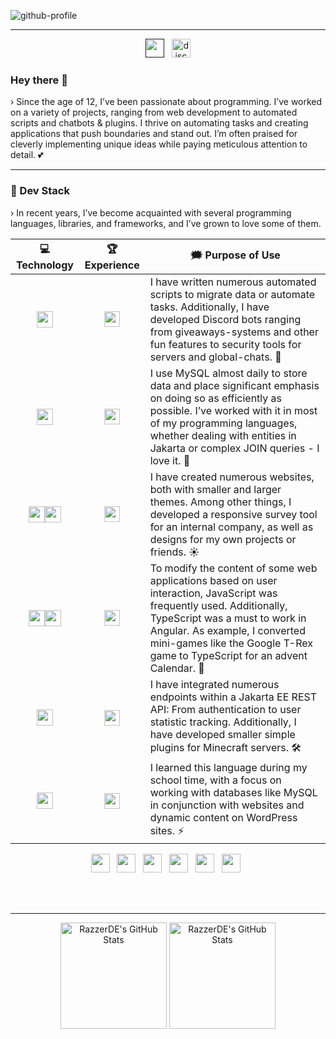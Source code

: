 ![github-profile](https://github.com/RazzerDE/RazzerDE/assets/49283907/d44425c4-6696-40fa-a7db-23a7ddf581f0)
<hr>

<p align='center'>
  <a href=""><img height="30" src="https://img.shields.io/badge/Coding_since-2015-6ab04c?style=for-the-badge&logo=intellijidea&logoSize=auto"></a>&nbsp;&nbsp;
  <a href="https://discord.gg/bl4cklist"><img height="30" src="https://img.shields.io/discord/616655040614236160?style=for-the-badge&logo=discord&label=Discord&color=%237289da" alt="discord server"></a>
</p>

### Hey there 👋

› Since the age of 12, I’ve been passionate about programming. I’ve worked on a variety of projects, ranging from web development to automated scripts and chatbots & plugins. I thrive on automating tasks and creating applications that push boundaries and stand out. I’m often praised for cleverly implementing unique ideas while paying meticulous attention to detail. 💕
<br /><hr>

### 🔨 Dev Stack
› In recent years, I’ve become acquainted with several programming languages, libraries, and frameworks, and I’ve grown to love some of them.

| 💻 **Technology** | 🏆 **Experience** | 🗯️ **Purpose of Use** |
| - | - | - |
| <p align="center"><img height="26" src="https://img.shields.io/badge/python-3670A0?style=for-the-badge&logo=python&logoColor=ffdd54"></p> | <p align="center"><img height="25" src="https://img.shields.io/badge/HIGH-2ecc71?style=flat-square" /></p> | I have written numerous automated scripts to migrate data or automate tasks. Additionally, I have developed Discord bots ranging from giveaways-systems and other fun features to security tools for servers and global-chats. 🤖
| <p align="center"><img height="26" src="https://img.shields.io/badge/mysql-4479A1.svg?style=for-the-badge&logo=mysql&logoColor=white"></p> | <p align="center"><img height="25" src="https://img.shields.io/badge/HIGH-2ecc71?style=flat-square" /></p> | I use MySQL almost daily to store data and place significant emphasis on doing so as efficiently as possible. I’ve worked with it in most of my programming languages, whether dealing with entities in Jakarta or complex JOIN queries - I love it. 💾
| <p align="center"><img height="26" src="https://img.shields.io/badge/html5-%23E34F26.svg?style=for-the-badge&logo=html5&logoColor=white"><img height="26" src="https://img.shields.io/badge/css3-%231572B6.svg?style=for-the-badge&logo=css3&logoColor=white"></p> | <p align="center"><img height="25" src="https://img.shields.io/badge/HIGH-2ecc71?style=flat-square" /></p></p> | I have created numerous websites, both with smaller and larger themes. Among other things, I developed a responsive survey tool for an internal company, as well as designs for my own projects or friends. ☀️
| <p align="center"><img height="26" src="https://img.shields.io/badge/javascript-%23323330.svg?style=for-the-badge&logo=javascript&logoColor=%23F7DF1E"><img height="26" src="https://img.shields.io/badge/typescript-%23007ACC.svg?style=for-the-badge&logo=typescript&logoColor=white"></p> | <p align="center"><img height="25" src="https://img.shields.io/badge/HIGH-2ecc71?style=flat-square" /></p> | To modify the content of some web applications based on user interaction, JavaScript was frequently used. Additionally, TypeScript was a must to work in Angular. As example, I converted mini-games like the Google T-Rex game to TypeScript for an advent Calendar. 🎅
| <p align="center"><img height="26" src="https://img.shields.io/badge/java-%23ED8B00.svg?style=for-the-badge&logo=openjdk&logoColor=white"></p> | <p align="center"><img height="25" src="https://img.shields.io/badge/AVERAGE-fed330?style=flat-square" /></p> | I have integrated numerous endpoints within a Jakarta EE REST API: From authentication to user statistic tracking. Additionally, I have developed smaller simple plugins for Minecraft servers. 🛠
| <p align="center"><img height="26" src="https://img.shields.io/badge/php-%23777BB4.svg?style=for-the-badge&logo=php&logoColor=white"></p> | <p align="center"><img height="25" src="https://img.shields.io/badge/AVERAGE-fed330?style=flat-square" /></p> | I learned this language during my school time, with a focus on working with databases like MySQL in conjunction with websites and dynamic content on WordPress sites. ⚡

<p align="center">
  <img height="30" src="https://img.shields.io/badge/angular-%23DD0031.svg?style=for-the-badge&logo=angular&logoColor=white" />&nbsp;&nbsp;
  <img height="30" src="https://img.shields.io/badge/react-%2320232a.svg?style=for-the-badge&logo=react&logoColor=%2361DAFB" />&nbsp;&nbsp;
  <img height="30" src="https://img.shields.io/badge/tailwindcss-%2338B2AC.svg?style=for-the-badge&logo=tailwind-css&logoColor=white" />&nbsp;&nbsp;
  <img height="30" src="https://img.shields.io/badge/WordPress-%23117AC9.svg?style=for-the-badge&logo=WordPress&logoColor=white" />&nbsp;&nbsp;
  <img height="30" src="https://img.shields.io/badge/rss-F88900?style=for-the-badge&logo=rss&logoColor=white" />&nbsp;&nbsp;
  <img height="30" src="https://img.shields.io/badge/flask-%23000.svg?style=for-the-badge&logo=flask&logoColor=white" />&nbsp;&nbsp;
</p>
<br /><br /><hr>
<p align="center">
  <img height="170" src="https://github-readme-stats.vercel.app/api?username=RazzerDE&theme=jolly&show_icons=true&hide_border=true&count_private=true" alt="RazzerDE's GitHub Stats" />
  <img height="170" src="https://github-readme-streak-stats.herokuapp.com/?user=RazzerDE&theme=jolly&hide_border=true&count_private=true" alt="RazzerDE's GitHub Stats" />
</p>
